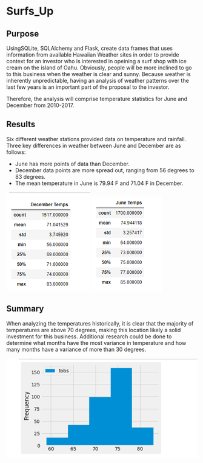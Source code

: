 # Surfs_Up
## Purpose

UsingSQLite, SQLAlchemy and Flask, create data frames that uses information from available Hawaiian Weather sites in order to provide context for an investor who is interested in opeining a surf shop with ice cream on the island of Oahu. Obviously, people will be more inclined to go to this business when the weather is clear and sunny. Because weather is inherently unpredictable, having an analysis of weather patterns over the last few years is an important part of the proposal to the investor. 

Therefore, the analysis will comprise temperature statistics for June and December from 2010-2017. 

## Results 

Six different weather stations provided data on temperature and rainfall. Three key differences in weather between June and December are as follows: 
- June has more points of data than December. 
- December data points are more spread out, ranging from 56 degrees to 83 degrees. 
- The mean temperature in June is 79.94 F and 71.04 F in December. 

![](https://github.com/Lisa-Floading/Surfs_Up/blob/1912d5508e17516cdde659dd25c1eb4d6ab0e0d8/Graphics/December_temperatures.png) ![](https://github.com/Lisa-Floading/Surfs_Up/blob/bfe4c436a8082f10e878c1dc8b8e45fa551b1b44/Graphics/June_temperatures.png)


## Summary 
When analyzing the temperatures historically, it is clear that the majority of temperatures are above 70 degrees, making this location likely a solid investment for this business. Additional research could be done to determine what months have the most variance in temperature and how many months have a variance of more than 30 degrees. 

![](https://github.com/Lisa-Floading/Surfs_Up/blob/0592ef8699bc3a031c08e98079d1b4e1effee336/Graphics/Frequency_Temperatures.png)
